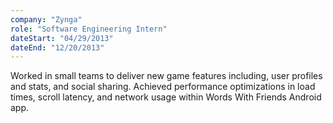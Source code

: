 ```yaml
---
company: "Zynga"
role: "Software Engineering Intern"
dateStart: "04/29/2013"
dateEnd: "12/20/2013"
---
```


Worked in small teams to deliver new game features including, user profiles and stats, and social sharing.
Achieved performance optimizations in load times, scroll latency, and network usage within Words With Friends Android app.

